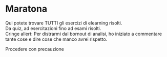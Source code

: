 # Maratona
Qui potete trovare TUTTI gli esercizi di elearning risolti.<br>
Da quiz, ad esercitazioni fino ad esami risolti.<br>
Cringe allert: Per distrarmi dal bornout di analisi, ho iniziato a commentare tante cose e dire cose che manco avrei rispetto.

Procedere con precauzione